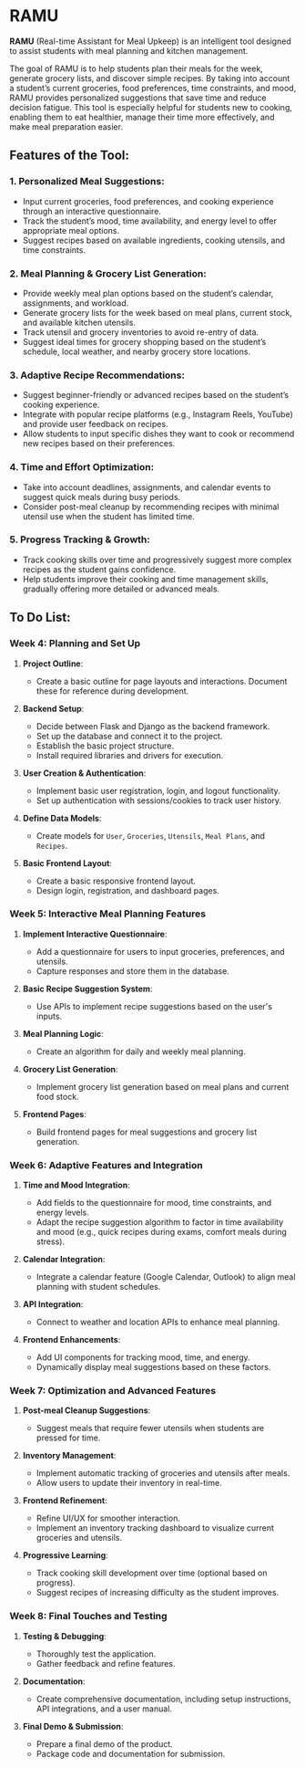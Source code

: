 # RAMU
**RAMU** (Real-time Assistant for Meal Upkeep) is an intelligent tool designed to assist students with meal planning and kitchen management. 

The goal of RAMU is to help students plan their meals for the week, generate grocery lists, and discover simple recipes. By taking into account a student’s current groceries, food preferences, time constraints, and mood, RAMU provides personalized suggestions that save time and reduce decision fatigue. This tool is especially helpful for students new to cooking, enabling them to eat healthier, manage their time more effectively, and make meal preparation easier.

## Features of the Tool:
### 1. Personalized Meal Suggestions:
- Input current groceries, food preferences, and cooking experience through an interactive questionnaire.
- Track the student’s mood, time availability, and energy level to offer appropriate meal options.
- Suggest recipes based on available ingredients, cooking utensils, and time constraints.

### 2. Meal Planning & Grocery List Generation:
- Provide weekly meal plan options based on the student’s calendar, assignments, and workload.
- Generate grocery lists for the week based on meal plans, current stock, and available kitchen utensils.
- Track utensil and grocery inventories to avoid re-entry of data.
- Suggest ideal times for grocery shopping based on the student’s schedule, local weather, and nearby grocery store locations.

### 3. Adaptive Recipe Recommendations:
- Suggest beginner-friendly or advanced recipes based on the student’s cooking experience.
- Integrate with popular recipe platforms (e.g., Instagram Reels, YouTube) and provide user feedback on recipes.
- Allow students to input specific dishes they want to cook or recommend new recipes based on their preferences.

### 4. Time and Effort Optimization:
- Take into account deadlines, assignments, and calendar events to suggest quick meals during busy periods.
- Consider post-meal cleanup by recommending recipes with minimal utensil use when the student has limited time.

### 5. Progress Tracking & Growth:
- Track cooking skills over time and progressively suggest more complex recipes as the student gains confidence.
- Help students improve their cooking and time management skills, gradually offering more detailed or advanced meals.

## To Do List:
### Week 4: Planning and Set Up
1. **Project Outline**:
   - Create a basic outline for page layouts and interactions. Document these for reference during development.
   
2. **Backend Setup**:
   - Decide between Flask and Django as the backend framework.
   - Set up the database and connect it to the project.
   - Establish the basic project structure.
   - Install required libraries and drivers for execution.

3. **User Creation & Authentication**:
   - Implement basic user registration, login, and logout functionality.
   - Set up authentication with sessions/cookies to track user history.

4. **Define Data Models**:
   - Create models for `User`, `Groceries`, `Utensils`, `Meal Plans`, and `Recipes`.

5. **Basic Frontend Layout**:
   - Create a basic responsive frontend layout.
   - Design login, registration, and dashboard pages.

### Week 5: Interactive Meal Planning Features
1. **Implement Interactive Questionnaire**:
   - Add a questionnaire for users to input groceries, preferences, and utensils.
   - Capture responses and store them in the database.

2. **Basic Recipe Suggestion System**:
   - Use APIs to implement recipe suggestions based on the user's inputs.

3. **Meal Planning Logic**:
   - Create an algorithm for daily and weekly meal planning.

4. **Grocery List Generation**:
   - Implement grocery list generation based on meal plans and current food stock.

5. **Frontend Pages**:
   - Build frontend pages for meal suggestions and grocery list generation.

### Week 6: Adaptive Features and Integration
1. **Time and Mood Integration**:
   - Add fields to the questionnaire for mood, time constraints, and energy levels.
   - Adapt the recipe suggestion algorithm to factor in time availability and mood (e.g., quick recipes during exams, comfort meals during stress).

2. **Calendar Integration**:
   - Integrate a calendar feature (Google Calendar, Outlook) to align meal planning with student schedules.

3. **API Integration**:
   - Connect to weather and location APIs to enhance meal planning.

4. **Frontend Enhancements**:
   - Add UI components for tracking mood, time, and energy.
   - Dynamically display meal suggestions based on these factors.

### Week 7: Optimization and Advanced Features
1. **Post-meal Cleanup Suggestions**:
   - Suggest meals that require fewer utensils when students are pressed for time.

2. **Inventory Management**:
   - Implement automatic tracking of groceries and utensils after meals.
   - Allow users to update their inventory in real-time.

3. **Frontend Refinement**:
   - Refine UI/UX for smoother interaction.
   - Implement an inventory tracking dashboard to visualize current groceries and utensils.

4. **Progressive Learning**:
   - Track cooking skill development over time (optional based on progress).
   - Suggest recipes of increasing difficulty as the student improves.

### Week 8: Final Touches and Testing
1. **Testing & Debugging**:
   - Thoroughly test the application.
   - Gather feedback and refine features.

2. **Documentation**:
   - Create comprehensive documentation, including setup instructions, API integrations, and a user manual.

3. **Final Demo & Submission**:
   - Prepare a final demo of the product.
   - Package code and documentation for submission.
